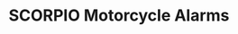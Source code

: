 ---
title: "SCORPIO Motorcycle Alarms"
url: /scottsdale/scorpio-motorcycle-alarms/
shop: Autoteile
---